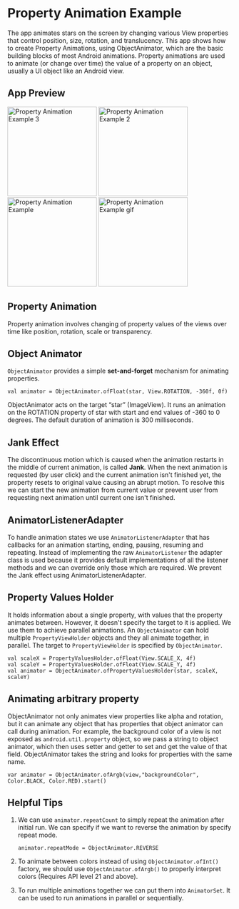 # Property Animation Example #

The app animates stars on the screen by changing various View properties that control position,
size, rotation, and translucency. This app shows how to create Property Animations, using
ObjectAnimator, which are the basic building blocks of most Android animations. Property animations
are used to animate (or change over time) the value of a property on an object, usually a UI object
like an Android view.

## App Preview ##

<img alt="Property Animation Example 3" src="https://github.com/pawanharariya/Property-Animation-Example/assets/43620548/fb3036c6-6745-4578-b4c7-f4227d80aead" width=200/>
<img alt="Property Animation Example 2" src="https://github.com/pawanharariya/Property-Animation-Example/assets/43620548/31d05f96-4f72-4b40-b6a4-431ed423e263" width=200/>
<img alt="Property Animation Example" src="https://github.com/pawanharariya/Property-Animation-Example/assets/43620548/f5333ac6-2681-41d1-9b15-3b65d295d531" width=200/>
<img alt="Property Animation Example gif" src="https://github.com/pawanharariya/Property-Animation-Example/assets/43620548/da139c24-47fd-45ee-a986-90cc5664f2ce" width="200"/>

## Property Animation ##

Property animation involves changing of property values of the views over time like position,
rotation, scale or transparency.

## Object Animator ##

`ObjectAnimator` provides a simple **set-and-forget** mechanism for animating properties.

```
val animator = ObjectAnimator.ofFloat(star, View.ROTATION, -360f, 0f)
```

ObjectAnimator acts on the target “star” (ImageView). It runs an animation on the ROTATION property
of star with start and end values of -360 to 0 degrees. The default duration of animation is 300
milliseconds.

## Jank Effect ##

The discontinuous motion which is caused when the animation restarts in the middle of current
animation, is called **Jank**. When the next animation is requested (by user click) and the current
animation isn't finished yet, the property resets to original value causing an abrupt motion. To
resolve this we can start the new animation from current value or prevent user from requesting next
animation until current one isn't finished.

## AnimatorListenerAdapter ##

To handle animation states we use `AnimatorListenerAdapter` that has callbacks for an animation
starting, ending, pausing, resuming and repeating. Instead of implementing the
raw `AnimatorListener` the adapter class is used because it provides default implementations of all
the listener methods and we can override only those which are required. We prevent the Jank effect
using AnimatorListenerAdapter.

## Property Values Holder ##

It holds information about a single property, with values that the property animates between.
However, it doesn't specify the target to it is applied. We use them to achieve parallel animations.
An `ObjectAnimator` can hold multiple `PropertyViewHolder` objects and they all animate together, in
parallel. The target to `PropertyViewHolder` is specified by `ObjectAnimator`.

```
val scaleX = PropertyValuesHolder.ofFloat(View.SCALE_X, 4f)
val scaleY = PropertyValuesHolder.ofFloat(View.SCALE_Y, 4f)
val animator = ObjectAnimator.ofPropertyValuesHolder(star, scaleX, scaleY)
```

## Animating arbitrary property ##

ObjectAnimator not only animates view properties like alpha and rotation, but it can animate any
object that has properties that object animator can call during animation. For example, the
background color of a view is not exposed as `android.util.property` object, so we pass a string to
object animator, which then uses setter and getter to set and get the value of that field.
ObjectAnimator takes the string and looks for properties with the same name.

```
var animator = ObjectAnimator.ofArgb(view,"backgroundColor", Color.BLACK, Color.RED).start()
```

## Helpful Tips ##

1. We can use `animator.repeatCount` to simply repeat the animation after initial run. We can
   specify if we want to reverse the animation by specify repeat mode.
   ```
   animator.repeatMode = ObjectAnimator.REVERSE
   ```
2. To animate between colors instead of using `ObjectAnimator.ofInt()` factory, we should
   use `ObjectAnimator.ofArgb()` to properly interpret colors (Requires API level 21 and above).

3. To run multiple animations together we can put them into `AnimatorSet`. It can be used to run
   animations in parallel or sequentially.
